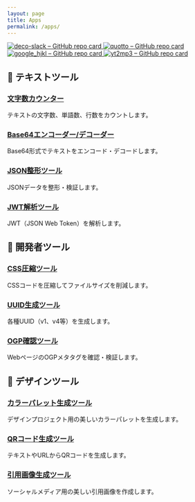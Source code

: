 ```yaml
---
layout: page
title: Apps
permalink: /apps/
---
```


<div class="github-repos">
  <a href="https://github.com/taross-f/deco-slack" target="_blank" class="repo-card">
    <img
      src="https://github-readme-stats.vercel.app/api/pin/?username=taross-f&repo=deco-slack&theme=ambient_gradient&show_owner=true"
      alt="deco-slack – GitHub repo card"
    />
  </a>

  <a href="https://github.com/taross-f/quotto" target="_blank" class="repo-card">
    <img
      src="https://github-readme-stats.vercel.app/api/pin/?username=taross-f&repo=quotto&theme=ambient_gradient&show_owner=true"
      alt="quotto – GitHub repo card"
    />
  </a>

  <a href="https://github.com/taross-f/google_hjkl" target="_blank" class="repo-card">
    <img
      src="https://github-readme-stats.vercel.app/api/pin/?username=taross-f&repo=google_hjkl&theme=ambient_gradient&show_owner=true"
      alt="google_hjkl – GitHub repo card"
    />
  </a>

  <a href="https://github.com/taross-f/yt2mp3" target="_blank" class="repo-card">
    <img
      src="https://github-readme-stats.vercel.app/api/pin/?username=taross-f&repo=yt2mp3&theme=ambient_gradient&show_owner=true"
      alt="yt2mp3 – GitHub repo card"
    />
  </a>
</div>

## <span data-i18n="apps.text_tools">📝 テキストツール</span>

### [<span data-i18n="apps.character_counter.title">文字数カウンター</span>](/character-counter/)
<span data-i18n="apps.character_counter.description">テキストの文字数、単語数、行数をカウントします。</span>

### [<span data-i18n="apps.base64_tool.title">Base64エンコーダー/デコーダー</span>](/base64-tool/)
<span data-i18n="apps.base64_tool.description">Base64形式でテキストをエンコード・デコードします。</span>

### [<span data-i18n="apps.json_formatter.title">JSON整形ツール</span>](/json-formatter/)
<span data-i18n="apps.json_formatter.description">JSONデータを整形・検証します。</span>

### [<span data-i18n="apps.jwt_analyzer.title">JWT解析ツール</span>](/jwt-analyzer/)
<span data-i18n="apps.jwt_analyzer.description">JWT（JSON Web Token）を解析します。</span>

## <span data-i18n="apps.dev_tools">🔧 開発者ツール</span>

### [<span data-i18n="apps.css_compressor.title">CSS圧縮ツール</span>](/css-compressor/)
<span data-i18n="apps.css_compressor.description">CSSコードを圧縮してファイルサイズを削減します。</span>

### [<span data-i18n="apps.uuid_generator.title">UUID生成ツール</span>](/uuid-generator/)
<span data-i18n="apps.uuid_generator.description">各種UUID（v1、v4等）を生成します。</span>

### [<span data-i18n="apps.ogp_checker.title">OGP確認ツール</span>](/ogp-checker/)
<span data-i18n="apps.ogp_checker.description">WebページのOGPメタタグを確認・検証します。</span>

## <span data-i18n="apps.design_tools">🎨 デザインツール</span>

### [<span data-i18n="apps.color_palette.title">カラーパレット生成ツール</span>](/color-palette/)
<span data-i18n="apps.color_palette.description">デザインプロジェクト用の美しいカラーパレットを生成します。</span>

### [<span data-i18n="apps.qr_generator.title">QRコード生成ツール</span>](/qr-generator/)
<span data-i18n="apps.qr_generator.description">テキストやURLからQRコードを生成します。</span>

### [<span data-i18n="apps.quote_generator.title">引用画像生成ツール</span>](/quote-generator/)
<span data-i18n="apps.quote_generator.description">ソーシャルメディア用の美しい引用画像を作成します。</span>

